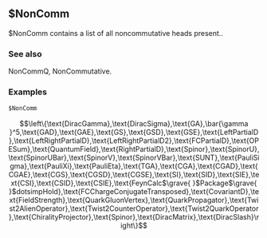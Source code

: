 ##  $NonComm 

$NonComm contains a list of all noncommutative heads present..

###  See also 

NonCommQ, NonCommutative.

###  Examples 

```mathematica
$NonComm
```

$$\left\{\text{DiracGamma},\text{DiracSigma},\text{GA},\bar{\gamma }^5,\text{GAD},\text{GAE},\text{GS},\text{GSD},\text{GSE},\text{LeftPartialD},\text{LeftRightPartialD},\text{LeftRightPartialD2},\text{FCPartialD},\text{OPESum},\text{QuantumField},\text{RightPartialD},\text{Spinor},\text{SpinorU},\text{SpinorUBar},\text{SpinorV},\text{SpinorVBar},\text{SUNT},\text{PauliSigma},\text{PauliXi},\text{PauliEta},\text{TGA},\text{CGA},\text{CGAD},\text{CGAE},\text{CGS},\text{CGSD},\text{CGSE},\text{SI},\text{SID},\text{SIE},\text{CSI},\text{CSID},\text{CSIE},\text{FeynCalc$\grave{ }$Package$\grave{ }$dotsimpHold},\text{FCChargeConjugateTransposed},\text{CovariantD},\text{FieldStrength},\text{QuarkGluonVertex},\text{QuarkPropagator},\text{Twist2AlienOperator},\text{Twist2CounterOperator},\text{Twist2QuarkOperator},\text{ChiralityProjector},\text{Spinor},\text{DiracMatrix},\text{DiracSlash}\right\}$$